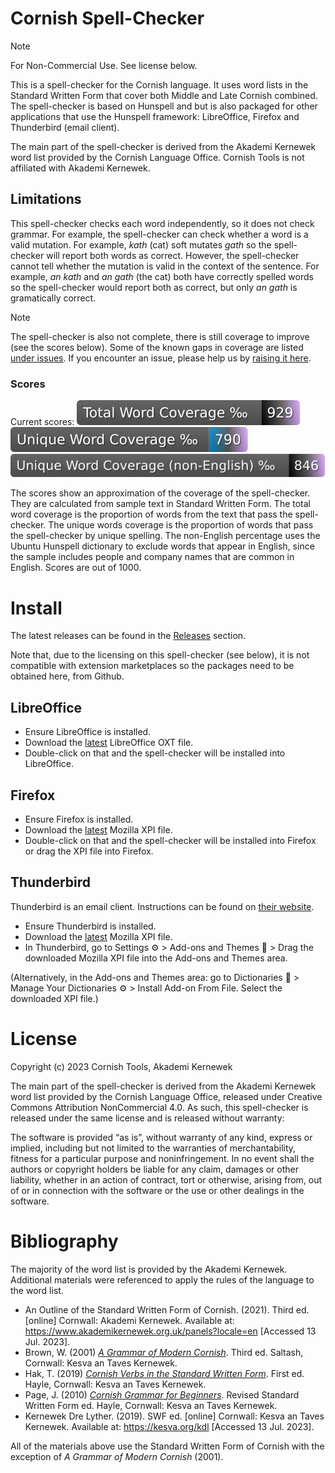 # Cornish Spell-Checker

> [!NOTE]
> For Non-Commercial Use. See license below.

This is a spell-checker for the Cornish language. It uses word lists in the Standard Written Form that cover both Middle and Late Cornish combined. The spell-checker is based on Hunspell and but is also packaged for other applications that use the Hunspell framework: LibreOffice, Firefox and Thunderbird (email client).

The main part of the spell-checker is derived from the Akademi Kernewek word list provided by the Cornish Language Office. Cornish Tools is not affiliated with Akademi Kernewek.

## Limitations

This spell-checker checks each word independently, so it does not check grammar. For example, the spell-checker can check whether a word is a valid mutation. For example, *kath* (cat) soft mutates *gath* so the spell-checker will report both words as correct. However, the spell-checker cannot tell whether the mutation is valid in the context of the sentence. For example, *an kath* and *an gath* (the cat) both have correctly spelled words so the spell-checker would report both as correct, but only *an gath* is gramatically correct.

> [!NOTE]
> The spell-checker is also not complete, there is still coverage to improve (see the scores below). Some of the known gaps in coverage are listed [under issues](https://github.com/cornish-tools/cornish-spellchecker/issues). If you encounter an issue, please help us by [raising it here](https://github.com/cornish-tools/cornish-spellchecker/issues).

### Scores

Current scores:
![](badge/test-total-words.svg)
![](badge/test-unique-words.svg)
![](badge/test-unique-noneng-words.svg)

The scores show an approximation of the coverage of the spell-checker. They are calculated from sample text in Standard Written Form. The total word coverage is the proportion of words from the text that pass the spell-checker. The unique words coverage is the proportion of words that pass the spell-checker by unique spelling. The non-English percentage uses the Ubuntu Hunspell dictionary to exclude words that appear in English, since the sample includes people and company names that are common in English. Scores are out of 1000.

# Install

The latest releases can be found in the [Releases](https://github.com/cornish-tools/cornish-spellchecker/releases) section.

Note that, due to the licensing on this spell-checker (see below), it is not compatible with extension marketplaces so the packages need to be obtained here, from Github.

## LibreOffice

- Ensure LibreOffice is installed.
- Download the [latest](https://github.com/cornish-tools/cornish-spellchecker/releases) LibreOffice OXT file.
- Double-click on that and the spell-checker will be installed into LibreOffice.

## Firefox

- Ensure Firefox is installed.
- Download the [latest](https://github.com/cornish-tools/cornish-spellchecker/releases) Mozilla XPI file.
- Double-click on that and the spell-checker will be installed into Firefox or drag the XPI file into Firefox.

## Thunderbird

Thunderbird is an email client. Instructions can be found on [their website](https://support.mozilla.org/en-US/kb/installing-addon-thunderbird#w_a-slightly-less-ideal-case-install-from-a-downloaded-xpi-file).

- Ensure Thunderbird is installed.
- Download the [latest](https://github.com/cornish-tools/cornish-spellchecker/releases) Mozilla XPI file.
- In Thunderbird, go to Settings &#x2699; > Add-ons and Themes &#129513; > Drag the downloaded Mozilla XPI file into the Add-ons and Themes area.

(Alternatively, in the Add-ons and Themes area: go to Dictionaries &#128213; > Manage Your Dictionaries &#x2699; > Install Add-on From File. Select the downloaded XPI file.)

# License

Copyright (c) 2023 Cornish Tools, Akademi Kernewek

The main part of the spell-checker is derived from the Akademi Kernewek word list provided by the Cornish Language Office, released under Creative Commons Attribution NonCommercial 4.0. As such, this spell-checker is released under the same license and is released without warranty:

The software is provided “as is”, without warranty of any kind, express or implied, including but not limited to the warranties of merchantability, fitness for a particular purpose and noninfringement. In no event shall the authors or copyright holders be liable for any claim, damages or other liability, whether in an action of contract, tort or otherwise, arising from, out of or in connection with the software or the use or other dealings in the software.

# Bibliography

The majority of the word list is provided by the Akademi Kernewek. Additional materials were referenced to apply the rules of the language to the word list.

* An Outline of the Standard Written Form of Cornish. (2021). Third ed. [online] Cornwall: Akademi Kernewek. Available at: https://www.akademikernewek.org.uk/panels?locale=en [Accessed 13 Jul. 2023].
* Brown, W. (2001) *[A Grammar of Modern Cornish](https://kesva.org/publications/grammar-modern-cornish)*. Third ed. Saltash, Cornwall: Kesva an Taves Kernewek.
* Hak, T. (2019) *[Cornish Verbs in the Standard Written Form](https://kesva.org/publications/cornish-verbs)*. First ed. Hayle, Cornwall: Kesva an Taves Kernewek.
* Page, J. (2010) *[Cornish Grammar for Beginners](https://kesva.org/publications/cornish-grammar-beginners-and-auxiliary-verbs)*. Revised Standard Written Form ed. Hayle, Cornwall: Kesva an Taves Kernewek.
* Kernewek Dre Lyther. (2019). SWF ed. [online] Cornwall: Kesva an Taves Kernewek. Available at: https://kesva.org/kdl [Accessed 13 Jul. 2023].

All of the materials above use the Standard Written Form of Cornish with the exception of _A Grammar of Modern Cornish_ (2001).

